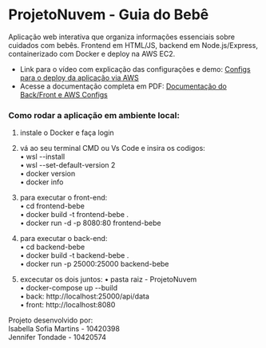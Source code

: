 # ProjetoNuvem - Guia do Bebê 
Aplicação web interativa que organiza informações essenciais sobre cuidados com bebês. Frontend em HTML/JS, backend em Node.js/Express, containerizado com Docker e deploy na AWS EC2.

* Link para o vídeo com explicação das configurações e demo: [Configs para o deploy da aplicação via AWS](https://www.youtube.com/watch?v=BOiTgWbgy2o)
* Acesse a documentação completa em PDF: [Documentação do Back/Front e AWS Configs](https://github.com/JenniferTondade/ProjetoNuvem/blob/main/Documenta%C3%A7%C3%A3o%20-%20ProjetoNuvem.pdf)

### Como rodar a aplicação em ambiente local:
1. instale o Docker e faça login <br>
2. vá ao seu terminal CMD ou Vs Code e insira os codigos: <br>
• wsl --install<br>
•	wsl --set-default-version 2<br>
•	docker version<br>
•	docker info<br>

3. para executar o front-end:<br>
•	cd frontend-bebe<br>
•	docker build -t frontend-bebe .<br>
•	docker run -d -p 8080:80 frontend-bebe<br>

4. para executar o back-end:<br>
•	cd backend-bebe<br>
•	docker build -t backend-bebe .<br>
•	docker run -p 25000:25000 backend-bebe <br>

5. excecutar os dois juntos:
•	pasta raiz - ProjetoNuvem<br>
•	docker-compose up --build<br>
•	back: http://localhost:25000/api/data<br>
•	front: http://localhost:8080<br>


Projeto desenvolvido por: <br>
Isabella Sofia Martins - 10420398 <br> Jennifer Tondade - 10420574
